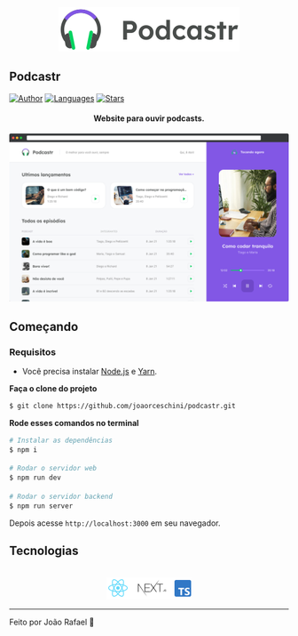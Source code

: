 <div align="center">
  <img src=".github/podcastr-logo.svg" alt="Logo">
</div>

## Podcastr

[![Author](https://img.shields.io/badge/author-joaorceschini-8257E5?style=flat-square)](https://github.com/joaorceschini)
[![Languages](https://img.shields.io/github/languages/count/joaorceschini/podcastr?color=%238257E5&style=flat-square)](#)
[![Stars](https://img.shields.io/github/stars/joaorceschini/podcastr?color=8257E5&style=flat-square)](https://github.com/joaorceschini/podcastr/stargazers)

<h4 align="center">
  Website para ouvir podcasts.
</h4>

![Podcastr preview](.github/app-preview.png)


## Começando

### Requisitos

- Você precisa instalar [Node.js](https://nodejs.org/en/download/) e [Yarn](https://yarnpkg.com/).

**Faça o clone do projeto**

```bash
$ git clone https://github.com/joaorceschini/podcastr.git
```

**Rode esses comandos no terminal**

```bash
# Instalar as dependências
$ npm i

# Rodar o servidor web
$ npm run dev

# Rodar o servidor backend
$ npm run server
```

Depois acesse `http://localhost:3000` em seu navegador.

## Tecnologias

<div align="center">
  <br />
  <img src=".github/tech-logos.png" alt="Tecnologias utilizadas">
</div>

---

Feito por João Rafael 🚀
